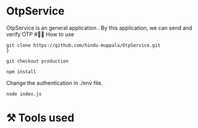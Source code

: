 # OtpService
OtpService is an general application . By this application, we can send and verify OTP
#👨‍💻 How to use
```
git clone https://github.com/hindu-muppala/OtpService.git
}
```
```
git checkout production
```
```
npm install
```
Change the authentication in ./env file.
```
node index.js
```
# :hammer_and_pick: Tools used
